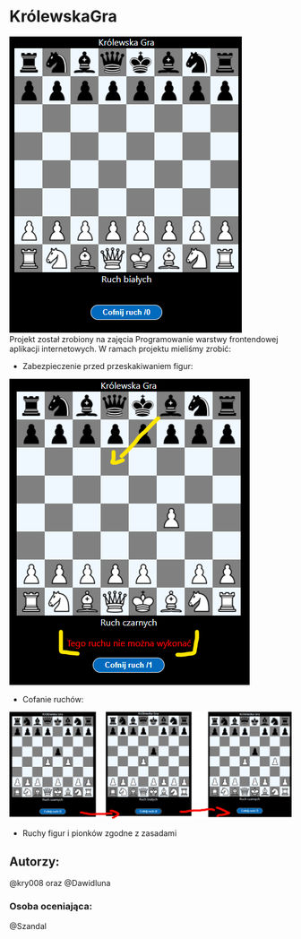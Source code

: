# KrólewskaGra 
![Początkowa plansza](https://raw.githubusercontent.com/kry008/krolewskaGra/main/readmeImg/1.png)  
Projekt został zrobiony na zajęcia Programowanie warstwy frontendowej aplikacji internetowych. W ramach projektu mieliśmy zrobić: 

 - Zabezpieczenie przed przeskakiwaniem figur: 
 
 ![Przeskakiwanie figur - zabezpieczenie](https://raw.githubusercontent.com/kry008/krolewskaGra/main/readmeImg/3.png)
 
 - Cofanie ruchów: 
 
![Przeskakiwanie figur - zabezpieczenie](https://raw.githubusercontent.com/kry008/krolewskaGra/main/readmeImg/5.png) 
 - Ruchy figur i pionków zgodne z zasadami
## Autorzy:
@kry008 oraz @Dawidluna

### Osoba oceniająca:
@Szandal
